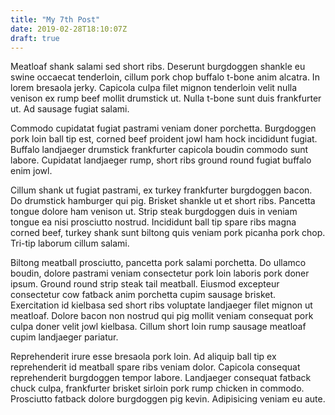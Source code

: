 ```yaml
---
title: "My 7th Post"
date: 2019-02-28T18:10:07Z
draft: true
---
```


Meatloaf shank salami sed short ribs. Deserunt burgdoggen shankle eu
swine occaecat tenderloin, cillum pork chop buffalo t-bone anim alcatra.
In lorem bresaola jerky. Capicola culpa filet mignon tenderloin velit
nulla venison ex rump beef mollit drumstick ut. Nulla t-bone sunt duis
frankfurter ut. Ad sausage fugiat salami.

Commodo cupidatat fugiat pastrami veniam doner porchetta. Burgdoggen
pork loin ball tip est, corned beef proident jowl ham hock incididunt
fugiat. Buffalo landjaeger drumstick frankfurter capicola boudin commodo
sunt labore. Cupidatat landjaeger rump, short ribs ground round fugiat
buffalo enim jowl.

Cillum shank ut fugiat pastrami, ex turkey frankfurter burgdoggen bacon.
Do drumstick hamburger qui pig. Brisket shankle ut et short ribs.
Pancetta tongue dolore ham venison ut. Strip steak burgdoggen duis in
veniam tongue ea nisi prosciutto nostrud. Incididunt ball tip spare ribs
magna corned beef, turkey shank sunt biltong quis veniam pork picanha
pork chop. Tri-tip laborum cillum salami.

Biltong meatball prosciutto, pancetta pork salami porchetta. Do ullamco
boudin, dolore pastrami veniam consectetur pork loin laboris pork doner
ipsum. Ground round strip steak tail meatball. Eiusmod excepteur
consectetur cow fatback anim porchetta cupim sausage brisket.
Exercitation id kielbasa sed short ribs voluptate landjaeger filet
mignon ut meatloaf. Dolore bacon non nostrud qui pig mollit veniam
consequat pork culpa doner velit jowl kielbasa. Cillum short loin rump
sausage meatloaf cupim landjaeger pariatur.

Reprehenderit irure esse bresaola pork loin. Ad aliquip ball tip ex
reprehenderit id meatball spare ribs veniam dolor. Capicola consequat
reprehenderit burgdoggen tempor labore. Landjaeger consequat fatback
chuck culpa, frankfurter brisket sirloin pork rump chicken in commodo.
Prosciutto fatback dolore burgdoggen pig kevin. Adipisicing veniam eu
aute.
